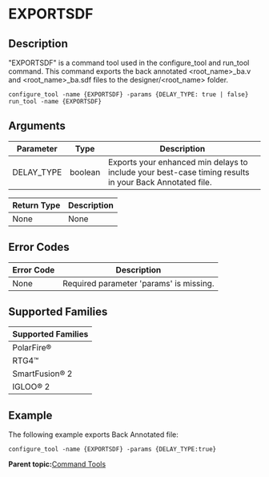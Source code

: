 # EXPORTSDF

## Description

"EXPORTSDF" is a command tool used in the configure\_tool and run\_tool command. This command exports the back annotated &lt;root\_name&gt;\_ba.v and &lt;root\_name&gt;\_ba.sdf files to the designer/&lt;root\_name&gt; folder.

```
configure_tool -name {EXPORTSDF} -params {DELAY_TYPE: true | false}
run_tool -name {EXPORTSDF}
```

## Arguments

|Parameter|Type|Description|
|---------|----|-----------|
|DELAY\_TYPE|boolean|Exports your enhanced min delays to include your best-case timing results in your Back Annotated file.|

|Return Type|Description|
|-----------|-----------|
|None|None|

## Error Codes

|Error Code|Description|
|----------|-----------|
|None|Required parameter 'params' is missing.|

## Supported Families

|Supported Families|
|------------------|
|PolarFire®|
|RTG4™|
|SmartFusion® 2|
|IGLOO® 2|

## Example

The following example exports Back Annotated file:

```
configure_tool -name {EXPORTSDF} -params {DELAY_TYPE:true}
```

**Parent topic:**[Command Tools](GUID-57EC11A5-2069-4086-ADFB-D63113B3E275.md)

